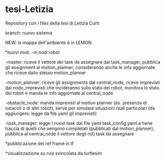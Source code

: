 # tesi-Letizia
Repository con i files della tesi di Letizia Curti

branch: nuovo sistema

NEW: la mappa dell'ambiente è in LEMON


*nuovi nodi:
-m nodi robot

-master: riceve il vettore dei task da assegnare dal task_manager, pubblica gli assignment al motion_planner, considerando anche le info aggiornate che riceve dallo stesso motion_planner

-motion_planner: riceve gli assignments dal central_node, riceve imprevisti dal nodo_imprevisti che incideranno sullo stato dei robot, monitora lo stato dei robot e manda le info aggiornate al central_node

-obstacle_node: manda imprevisti al motion planner (es. presenza di ostacoli o di altri robot), serve per simulare situazioni reali particolari (da aggiungere: legge da file yaml gli imprevisti)

-task_manager: legge i nuovi task dal file yaml task_config.yaml e tiene traccia di quelli che vengono completati (pubblicati dal motion_planner), pubblica al central_node il vettore degli n(t) task da assegnare


*pubblicazione dei ref frame in tf

*visualizzazione su rviz svincolata da turtlesim

